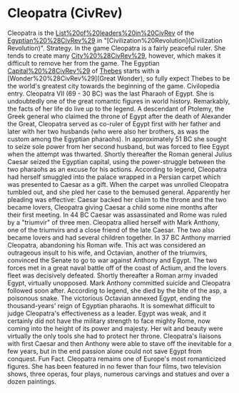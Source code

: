 # Cleopatra (CivRev)

Cleopatra is the [List%20of%20leaders%20in%20CivRev](leader) of the [Egyptian%20%28CivRev%29](Egyptians) in "[Civilization%20Revolution](Civilization Revolution)".
Strategy.
In the game Cleopatra is a fairly peaceful ruler. She tends to create many [City%20%28CivRev%29](cities), however, which makes it difficult to remove her from the game. The Egyptian [Capital%20%28CivRev%29](capital) of [Thebes](Thebes) starts with a [Wonder%20%28CivRev%29](Great Wonder), so fully expect Thebes to be the world's greatest city towards the beginning of the game.
Civilopedia entry.
Cleopatra VII (69 - 30 BC) was the last Pharaoh of Egypt. She is undoubtedly one of the great romantic figures in world history. Remarkably, the facts of her life do live up to the legend.
A descendant of Ptolemy, the Greek general who claimed the throne of Egypt after the death of Alexander the Great, Cleopatra served as co-ruler of Egypt first with her father and later with her two husbands (who were also her brothers, as was the custom among the Egyptian pharaohs). In approximately 51 BC she sought to seize sole power from her second husband, but was forced to flee Egypt when the attempt was thwarted.
Shortly thereafter the Roman general Julius Caesar seized the Egyptian capital, using the power-struggle between the two pharaohs as an excuse for his actions. According to legend, Cleopatra had herself smuggled into the palace wrapped in a Persian carpet which was presented to Caesar as a gift. When the carpet was unrolled Cleopatra tumbled out, and she pled her case to the bemused general. Apparently her pleading was effective: Caesar backed her claim to the throne and the two became lovers, Cleopatra giving Caesar a child some nine months after their first meeting.
In 44 BC Caesar was assassinated and Rome was ruled by a "triumvir" of three men. Cleopatra allied herself with Mark Anthony, one of the triumvirs and a close friend of the late Caesar. The two also became lovers and had several children together. In 37 BC Anthony married Cleopatra, abandoning his Roman wife. This act was considered an outrageous insult to his wife, and Octavian, another of the triumvirs, convinced the Senate to go to war against Anthony and Egypt. The two forces met in a great naval battle off of the coast of Actium, and the lovers fleet was decisively defeated.
Shortly thereafter a Roman army invaded Egypt, virtually unopposed. Mark Anthony committed suicide and Cleopatra followed soon after. According to legend, she died by the bite of the asp, a poisonous snake. The victorious Octavian annexed Egypt, ending the thousand-years' reign of Egyptian pharaohs.
It is somewhat difficult to judge Cleopatra's effectiveness as a leader. Egypt was weak, and it certainly did not have the military strength to face mighty Rome, now coming into the height of its power and majesty. Her wit and beauty were virtually the only tools she had to protect her throne. Cleopatra's liaisons with first Caesar and then Anthony were able to stave off the inevitable for a few years, but in the end passion alone could not save Egypt from conquest.
Fun Fact.
Cleopatra remains one of Europe's most romanticized figures. She has been featured in no fewer than four films, two television shows, three operas, four plays, numerous carvings and statues and over a dozen paintings.